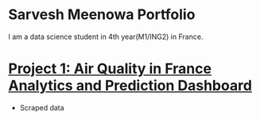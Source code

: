 # Sarvesh Meenowa Portfolio
I am a data science student in 4th year(M1/ING2) in France.

# [Project 1: Air Quality in France Analytics and Prediction Dashboard](https://github.com/Sarveshmeenwa/France-air-quality-dashboard-and-prediction)
* Scraped data 
